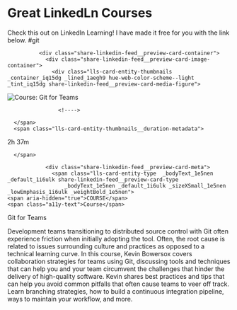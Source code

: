 <h1>Great LinkedLn Courses</h1>

<div id="ember395" class="attributed-input attributed-input--unfocused ember-view share-linkedin-feed__input">
            <div role="textbox" contenteditable="" aria-multiline="true" aria-labelledby="share-linkedin-feed__label share-linkedin-feed__preview-supplement" id="ember396" class="attributed-input-editor ember-view share-linkedin-feed__editor"><p class="attributed-input__content">Check this out on LinkedIn Learning! I have made it free for you with the link below. #git</p></div>

              <div class="share-linkedin-feed__preview-card-container">
                <div class="share-linkedin-feed__preview-card-image-container">
                  <div class="lls-card-entity-thumbnails  _container_iq15dg _lined_1aegh9 hue-web-color-scheme--light _tint_iq15dg share-linkedin-feed__preview-card-media-figure">
  <div class="lls-card-entity-thumbnails__container">
      <div class="lls-card-entity-thumbnails__image">
          <img src="https://media.licdn.com/dms/image/C4E0DAQGYq7DdDvIr6g/learning-public-crop_288_512/0/1568669538450?e=1723618800&amp;v=beta&amp;t=enM1xHNzKF35H4Z4HmV-u06cc-Bd877PlZ6p7AxBSJM" loading="lazy" alt="Course: Git for Teams" id="ember397" class="evi-image lazy-image ember-view">
      </div>
<!---->      <span class="lls-card-entity-thumbnails__badges">
        
                    <!---->
                  
      </span>
      <span class="lls-card-entity-thumbnails__duration-metadata">
        
                    
<div class="lls-card-thumbnail-label _tag_ladwbl _neutral_ladwbl _small_ladwbl">
     2h 37m
</div>
                  
      </span>
  </div>
</div>
                </div>

                <div class="share-linkedin-feed__preview-card-meta">
                  <span class="lls-card-entity-type  _bodyText_1e5nen _default_1i6ulk share-linkedin-feed__preview-card-type
                      _bodyText_1e5nen _default_1i6ulk _sizeXSmall_1e5nen _lowEmphasis_1i6ulk _weightBold_1e5nen">
    <span aria-hidden="true">COURSE</span>
    <span class="a11y-text">Course</span>
</span>
                  <div class="share-linkedin-feed__preview-card-title _bodyText_1e5nen _default_1i6ulk _sizeSmall_1e5nen _weightBold_1e5nen clamp-2">
                    Git for Teams
                  </div>
                </div>
              </div>
            
<!---->          
</div>

Development teams transitioning to distributed source control with Git often experience friction when initially adopting the tool. Often, the root cause is related to issues surrounding culture and practices as opposed to a technical learning curve. In this course, Kevin Bowersox covers collaboration strategies for teams using Git, discussing tools and techniques that can help you and your team circumvent the challenges that hinder the delivery of high-quality software. Kevin shares best practices and tips that can help you avoid common pitfalls that often cause teams to veer off track. Learn branching strategies, how to build a continuous integration pipeline, ways to maintain your workflow, and more.
